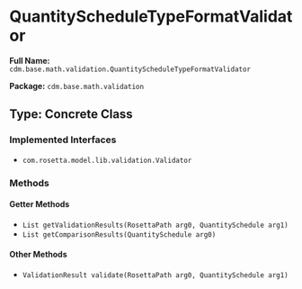 # QuantityScheduleTypeFormatValidator

**Full Name:** `cdm.base.math.validation.QuantityScheduleTypeFormatValidator`

**Package:** `cdm.base.math.validation`

## Type: Concrete Class

### Implemented Interfaces

- `com.rosetta.model.lib.validation.Validator`

### Methods

#### Getter Methods

- `List getValidationResults(RosettaPath arg0, QuantitySchedule arg1)`
- `List getComparisonResults(QuantitySchedule arg0)`

#### Other Methods

- `ValidationResult validate(RosettaPath arg0, QuantitySchedule arg1)`

